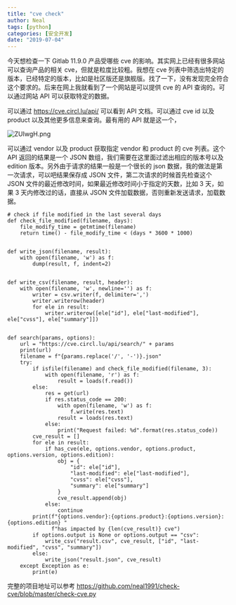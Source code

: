 ```yaml
---
title: "cve check"
author: Neal
tags: [python]
categories: [安全开发]
date: "2019-07-04" 
---
```


今天想检查一下 Gitlab 11.9.0 产品受哪些 cve 的影响。其实网上已经有很多网站可以查询产品的相关 cve，但就是粒度比较粗。我想在 cve 列表中筛选出特定的版本，已经特定的版本，比如是社区版还是旗舰版。找了一下，没有发现完全符合这个要求的。后来在网上我就看到了一个网站是可以提供 cve 的 API 查询的。可以通过网站 API 可以获取特定的数据。

可以通过 https://cve.circl.lu/api/ 可以看到 API 文档。可以通过 cve id 以及 product 以及其他更多信息来查询。最有用的 API 就是这一个，

![ZUIwgH.png](https://s2.ax1x.com/2019/07/04/ZUIwgH.png)

可以通过 vendor 以及 product 获取指定 vendor 和 product 的 cve 列表。这个 API 返回的结果是一个 JSON 数组，我们需要在这里面过滤出相应的版本号以及 edition 版本。另外由于请求的结果一般是一个很长的 json 数据，我的做法是第一次请求，可以吧结果保存成 JSON 文件，第二次请求的时候首先检查这个 JSON 文件的最近修改时间，如果最近修改时间小于指定的天数，比如 3 天，如果 3 天内修改过的话，直接从 JSON 文件加载数据，否则重新发送请求，加载数据。

```
# check if file modified in the last several days
def check_file_modified(filename, days):
    file_modify_time = getmtime(filename)
    return time() - file_modify_time < (days * 3600 * 1000)


def write_json(filename, result):
    with open(filename, 'w') as f:
        dump(result, f, indent=2)


def write_csv(filename, result, header):
    with open(filename, 'w', newline='') as f:
        writer = csv.writer(f, delimiter=',')
        writer.writerow(header)
        for ele in result:
            writer.writerow([ele["id"], ele["last-modified"], ele["cvss"], ele["summary"]])


def search(params, options):
    url = "https://cve.circl.lu/api/search/" + params
    print(url)
    filename = f"{params.replace('/', '-')}.json"
    try:
        if isfile(filename) and check_file_modified(filename, 3):
            with open(filename, 'r') as f:
                result = loads(f.read())
        else:
            res = get(url)
            if res.status_code == 200:
                with open(filename, 'w') as f:
                    f.write(res.text)
                result = loads(res.text)
            else:
                print("Request failed: %d".format(res.status_code))
        cve_result = []
        for ele in result:
            if has_cve(ele, options.vendor, options.product, options.version, options.edition):
                obj = {
                    "id": ele["id"],
                    "last-modified": ele["last-modified"],
                    "cvss": ele["cvss"],
                    "summary": ele["summary"]
                }
                cve_result.append(obj)
            else:
                continue
        print(f"{options.vendor}:{options.product}:{options.version}:{options.edition} "
              f"has impacted by {len(cve_result)} cve")
        if options.output is None or options.output == "csv":
            write_csv("result.csv", cve_result, ["id", "last-modified", "cvss", "summary"])
        else:
            write_json("result.json", cve_result)
    except Exception as e:
        print(e)
```

完整的项目地址可以参考 https://github.com/neal1991/check-cve/blob/master/check-cve.py


